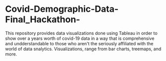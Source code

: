 # Covid-Demographic-Data-Final_Hackathon-
This repository provides data visualizations done using Tableau in order to show over a years worth of covid-19 data in a way that is comprehensive and undderstandable to those who aren't the seriously affiliated with the world of data snalytics. Visualizations, range from bar charts, treemaps, and more.  
